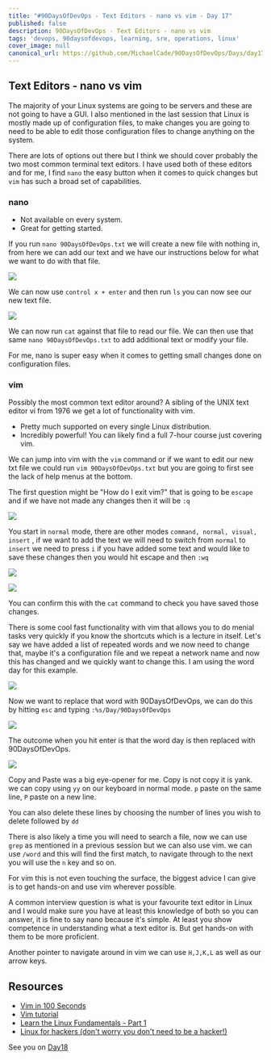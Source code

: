 ```yaml
---
title: "#90DaysOfDevOps - Text Editors - nano vs vim - Day 17"
published: false
description: 90DaysOfDevOps - Text Editors - nano vs vim
tags: 'devops, 90daysofdevops, learning, sre, operations, linux'
cover_image: null
canonical_url: https://github.com/MichaelCade/90DaysOfDevOps/Days/day17.md 
---
```

## Text Editors - nano vs vim

The majority of your Linux systems are going to be servers and these are not going to have a GUI. I also mentioned in the last session that Linux is mostly made up of configuration files, to make changes you are going to need to be able to edit those configuration files to change anything on the system. 

There are lots of options out there but I think we should cover probably the two most common terminal text editors. I have used both of these editors and for me, I find `nano` the easy button when it comes to quick changes but `vim` has such a broad set of capabilities. 

### nano 

- Not available on every system. 
- Great for getting started.

If you run `nano 90DaysOfDevOps.txt` we will create a new file with nothing in, from here we can add our text and we have our instructions below for what we want to do with that file. 

![](Images/Day17_Linux1.png)

We can now use `control x + enter` and then run `ls` you can now see our new text file. 

![](Images/Day17_Linux2.png)

We can now run `cat` against that file to read our file. We can then use that same `nano 90DaysOfDevOps.txt` to add additional text or modify your file. 

For me, nano is super easy when it comes to getting small changes done on configuration files. 

### vim 

Possibly the most common text editor around? A sibling of the UNIX text editor vi from 1976 we get a lot of functionality with vim. 

- Pretty much supported on every single Linux distribution. 
- Incredibly powerful! You can likely find a full 7-hour course just covering vim. 

We can jump into vim with the `vim` command or if we want to edit our new txt file we could run `vim 90DaysOfDevOps.txt` but you are going to first see the lack of help menus at the bottom. 

The first question might be "How do I exit vim?" that is going to be `escape` and if we have not made any changes then it will be `:q`  

![](Images/Day17_Linux3.png)

You start in `normal` mode, there are other modes `command, normal, visual, insert` , if we want to add the text we will need to switch from `normal` to `insert` we need to press `i` if you have added some text and would like to save these changes then you would hit escape and then `:wq` 

![](Images/Day17_Linux4.png)

![](Images/Day17_Linux5.png)

You can confirm this with the `cat` command to check you have saved those changes. 

There is some cool fast functionality with vim that allows you to do menial tasks very quickly if you know the shortcuts which is a lecture in itself. Let's say we have added a list of repeated words and we now need to change that, maybe it's a configuration file and we repeat a network name and now this has changed and we quickly want to change this. I am using the word day for this example. 

![](Images/Day17_Linux6.png)

Now we want to replace that word with 90DaysOfDevOps, we can do this by hitting `esc` and typing `:%s/Day/90DaysOfDevOps`

![](Images/Day17_Linux7.png)

The outcome when you hit enter is that the word day is then replaced with 90DaysOfDevOps. 

![](Images/Day17_Linux8.png)

Copy and Paste was a big eye-opener for me. Copy is not copy it is yank. we can copy using `yy` on our keyboard in normal mode. `p` paste on the same line, `P` paste on a new line. 

You can also delete these lines by choosing the number of lines you wish to delete followed by `dd` 

There is also likely a time you will need to search a file, now we can use `grep` as mentioned in a previous session but we can also use vim. we can use `/word` and this will find the first match, to navigate through to the next you will use the `n` key and so on. 

For vim this is not even touching the surface, the biggest advice I can give is to get hands-on and use vim wherever possible. 

A common interview question is what is your favourite text editor in Linux and I would make sure you have at least this knowledge of both so you can answer, it is fine to say nano because it's simple. At least you show competence in understanding what a text editor is. But get hands-on with them to be more proficient. 

Another pointer to navigate around in vim we can use `H,J,K,L` as well as our arrow keys. 

## Resources 

- [Vim in 100 Seconds](https://www.youtube.com/watch?v=-txKSRn0qeA)
- [Vim tutorial](https://www.youtube.com/watch?v=IiwGbcd8S7I)
- [Learn the Linux Fundamentals - Part 1](https://www.youtube.com/watch?v=kPylihJRG70)
- [Linux for hackers (don't worry you don't need to be a hacker!)](https://www.youtube.com/watch?v=VbEx7B_PTOE)

See you on [Day18](day18.md)